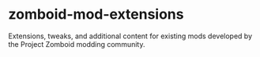 # zomboid-mod-extensions
Extensions, tweaks, and additional content for existing mods developed by the Project Zomboid modding community.
